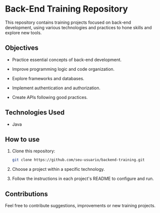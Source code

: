 # Back-End Training Repository

This repository contains training projects focused on back-end development, using various technologies and practices to hone skills and explore new tools.

 ## Objectives

- Practice essential concepts of back-end development.

- Improve programming logic and code organization.

- Explore frameworks and databases.

- Implement authentication and authorization.

- Create APIs following good practices.

## Technologies Used

- Java



## How to use

1. Clone this repository:
   ```bash
   git clone https://github.com/seu-usuario/backend-training.git
   ```

2. Choose a project within a specific technology.

3. Follow the instructions in each project's README to configure and run.

## Contributions

Feel free to contribute suggestions, improvements or new training projects.
